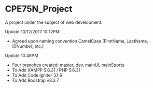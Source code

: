# CPE75N_Project
A project under the subject of web development.


Update  10/12/2017 10:12PM
 - Agreed upon naming convention CamelCase (FirstName, LastName, IDNumber, etc.)

Update 10:48PM
 - Four branches created: master, dev, mainUI, mainSports  
 - To Add XAMPP 5.6.31 / PHP 5.6.31
 - To Add Code Igniter 3.1.6
 - To Add Boostrap v3.3.7
